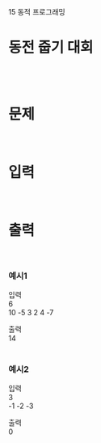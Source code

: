 15 동적 프로그래밍
# 동전 줍기 대회
<br>
<br>

# 문제
<br>

# 입력  
<br>

# 출력  
<br>

### 예시1
입력  
6  
10 -5 3 2 4 -7  

출력  
14  
<br>

### 예시2
입력  
3  
-1 -2 -3  

출력  
0  
<br>
